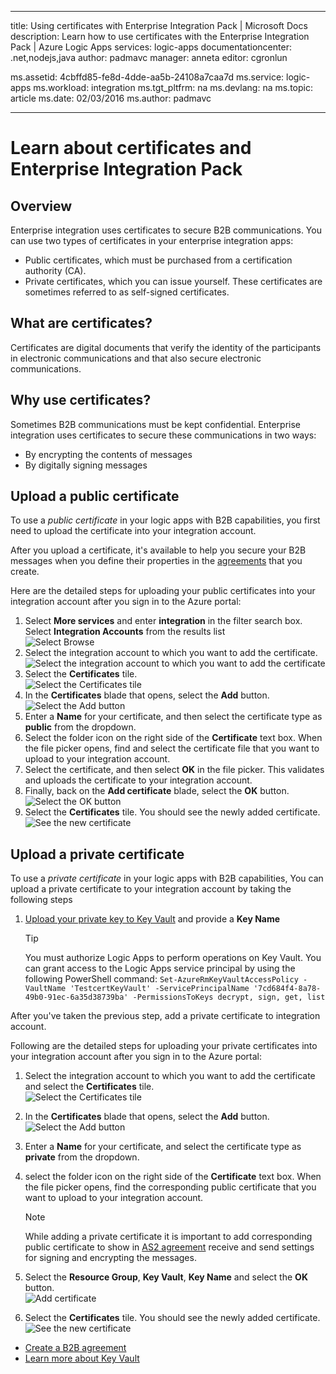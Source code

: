 
---
title: Using certificates with Enterprise Integration Pack | Microsoft Docs
description: Learn how to use certificates with the Enterprise Integration Pack | Azure Logic Apps
services: logic-apps
documentationcenter: .net,nodejs,java
author: padmavc
manager: anneta
editor: cgronlun

ms.assetid: 4cbffd85-fe8d-4dde-aa5b-24108a7caa7d
ms.service: logic-apps
ms.workload: integration
ms.tgt_pltfrm: na
ms.devlang: na
ms.topic: article
ms.date: 02/03/2016
ms.author: padmavc

---
# Learn about certificates and Enterprise Integration Pack
## Overview
Enterprise integration uses certificates to secure B2B communications. You can use two types of certificates in your enterprise integration apps:

* Public certificates, which must be purchased from a certification authority (CA).
* Private certificates, which you can issue yourself. These certificates are sometimes referred to as self-signed certificates.

## What are certificates?
Certificates are digital documents that verify the identity of the participants in electronic communications and that also secure electronic communications.

## Why use certificates?
Sometimes B2B communications must be kept confidential. Enterprise integration uses certificates to secure these communications in two ways:

* By encrypting the contents of messages
* By digitally signing messages  

## Upload a public certificate

To use a *public certificate* in your logic apps with B2B capabilities, you first need to upload the certificate into your integration account.  

After you upload a certificate, it's available to help you secure your B2B messages when you define their properties in the [agreements](logic-apps-enterprise-integration-agreements.md) that you create.  

Here are the detailed steps for uploading your public certificates into your integration account after you sign in to the Azure portal:

1. Select **More services** and enter **integration** in the filter search box. Select **Integration Accounts** from the results list     
![Select Browse](media/logic-apps-enterprise-integration-certificates/overview-1.png)  
2. Select the integration account to which you want to add the certificate.  
![Select the integration account to which you want to add the certificate](media/logic-apps-enterprise-integration-certificates/overview-3.png)  
3. Select the **Certificates** tile.  
![Select the Certificates tile](media/logic-apps-enterprise-integration-certificates/certificate-1.png)
4. In the **Certificates** blade that opens, select the **Add** button.   
![Select the Add button](media/logic-apps-enterprise-integration-certificates/certificate-2.png)
5. Enter a **Name** for your certificate, and then select the certificate type as **public** from the dropdown.  
6. Select the folder icon on the right side of the **Certificate** text box. When the file picker opens, find and select the certificate file that you want to upload to your integration account.
7. Select the certificate, and then select **OK** in the file picker. This validates and uploads the certificate to your integration account.
8. Finally, back on the **Add certificate** blade, select the **OK** button.  
![Select the OK button](media/logic-apps-enterprise-integration-certificates/certificate-3.png)  
9. Select the **Certificates** tile. You should see the newly added certificate.  
![See the new certificate](media/logic-apps-enterprise-integration-certificates/certificate-4.png)  

## Upload a private certificate

To use a *private certificate* in your logic apps with B2B capabilities, You can upload a private certificate to your integration account by taking the following steps

1. [Upload your private key to Key Vault](../key-vault/key-vault-get-started.md "Learn about Key Vault") and provide a **Key Name** 
   
   > [!TIP]
   > You must authorize Logic Apps to perform operations on Key Vault. You can grant access to the Logic Apps service principal by using the following PowerShell command: `Set-AzureRmKeyVaultAccessPolicy -VaultName 'TestcertKeyVault' -ServicePrincipalName '7cd684f4-8a78-49b0-91ec-6a35d38739ba' -PermissionsToKeys decrypt, sign, get, list`  
   > 
   > 

After you've taken the previous step, add a private certificate to integration account.

Following are the detailed steps for uploading your private certificates into your integration account after you sign in to the Azure portal:  
 
1. Select the integration account to which you want to add the certificate and select the **Certificates** tile.  
![Select the Certificates tile](media/logic-apps-enterprise-integration-certificates/certificate-1.png)  
2. In the **Certificates** blade that opens, select the **Add** button.   
![Select the Add button](media/logic-apps-enterprise-integration-certificates/certificate-2.png)
3. Enter a **Name** for your certificate, and select the certificate type as **private** from the dropdown.   
4. select the folder icon on the right side of the **Certificate** text box. When the file picker opens, find the corresponding public certificate that you want to upload to your integration account.   
   
   > [!Note]
   > While adding a private certificate it is important to add corresponding public certificate to show in [AS2 agreement](logic-apps-enterprise-integration-as2.md) receive and send settings for signing and encrypting the messages.
   > 
   >   

5. Select the **Resource Group**, **Key Vault**, **Key Name** and select the **OK** button.  
![Add certificate](media/logic-apps-enterprise-integration-certificates/privatecertificate-1.png)  
6. Select the **Certificates** tile. You should see the newly added certificate.
![See the new certificate](media/logic-apps-enterprise-integration-certificates/privatecertificate-2.png)  



* [Create a B2B agreement](logic-apps-enterprise-integration-agreements.md)  
* [Learn more about Key Vault](../key-vault/key-vault-get-started.md "Learn about Key Vault")  

